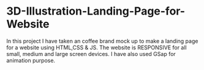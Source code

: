 # 3D-Illustration-Landing-Page-for-Website
In this project I have taken an coffee brand mock up to make a landing page for a website using HTML,CSS &amp; JS. The website is RESPONSIVE for all small, medium and large screen devices. I have also used GSap for animation purpose.
